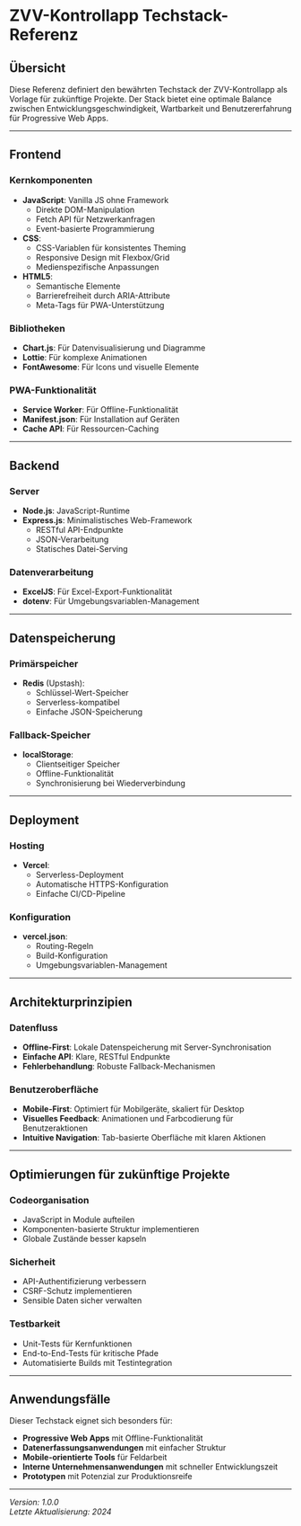 # ZVV-Kontrollapp Techstack-Referenz

## Übersicht

Diese Referenz definiert den bewährten Techstack der ZVV-Kontrollapp als Vorlage für zukünftige Projekte. Der Stack bietet eine optimale Balance zwischen Entwicklungsgeschwindigkeit, Wartbarkeit und Benutzererfahrung für Progressive Web Apps.

---

## Frontend

### Kernkomponenten
- **JavaScript**: Vanilla JS ohne Framework
  - Direkte DOM-Manipulation
  - Fetch API für Netzwerkanfragen
  - Event-basierte Programmierung
- **CSS**: 
  - CSS-Variablen für konsistentes Theming
  - Responsive Design mit Flexbox/Grid
  - Medienspezifische Anpassungen
- **HTML5**: 
  - Semantische Elemente
  - Barrierefreiheit durch ARIA-Attribute
  - Meta-Tags für PWA-Unterstützung

### Bibliotheken
- **Chart.js**: Für Datenvisualisierung und Diagramme
- **Lottie**: Für komplexe Animationen
- **FontAwesome**: Für Icons und visuelle Elemente

### PWA-Funktionalität
- **Service Worker**: Für Offline-Funktionalität
- **Manifest.json**: Für Installation auf Geräten
- **Cache API**: Für Ressourcen-Caching

---

## Backend

### Server
- **Node.js**: JavaScript-Runtime
- **Express.js**: Minimalistisches Web-Framework
  - RESTful API-Endpunkte
  - JSON-Verarbeitung
  - Statisches Datei-Serving

### Datenverarbeitung
- **ExcelJS**: Für Excel-Export-Funktionalität
- **dotenv**: Für Umgebungsvariablen-Management

---

## Datenspeicherung

### Primärspeicher
- **Redis** (Upstash): 
  - Schlüssel-Wert-Speicher
  - Serverless-kompatibel
  - Einfache JSON-Speicherung

### Fallback-Speicher
- **localStorage**: 
  - Clientseitiger Speicher
  - Offline-Funktionalität
  - Synchronisierung bei Wiederverbindung

---

## Deployment

### Hosting
- **Vercel**: 
  - Serverless-Deployment
  - Automatische HTTPS-Konfiguration
  - Einfache CI/CD-Pipeline

### Konfiguration
- **vercel.json**: 
  - Routing-Regeln
  - Build-Konfiguration
  - Umgebungsvariablen-Management

---

## Architekturprinzipien

### Datenfluss
- **Offline-First**: Lokale Datenspeicherung mit Server-Synchronisation
- **Einfache API**: Klare, RESTful Endpunkte
- **Fehlerbehandlung**: Robuste Fallback-Mechanismen

### Benutzeroberfläche
- **Mobile-First**: Optimiert für Mobilgeräte, skaliert für Desktop
- **Visuelles Feedback**: Animationen und Farbcodierung für Benutzeraktionen
- **Intuitive Navigation**: Tab-basierte Oberfläche mit klaren Aktionen

---

## Optimierungen für zukünftige Projekte

### Codeorganisation
- JavaScript in Module aufteilen
- Komponenten-basierte Struktur implementieren
- Globale Zustände besser kapseln

### Sicherheit
- API-Authentifizierung verbessern
- CSRF-Schutz implementieren
- Sensible Daten sicher verwalten

### Testbarkeit
- Unit-Tests für Kernfunktionen
- End-to-End-Tests für kritische Pfade
- Automatisierte Builds mit Testintegration

---

## Anwendungsfälle

Dieser Techstack eignet sich besonders für:

- **Progressive Web Apps** mit Offline-Funktionalität
- **Datenerfassungsanwendungen** mit einfacher Struktur
- **Mobile-orientierte Tools** für Feldarbeit
- **Interne Unternehmensanwendungen** mit schneller Entwicklungszeit
- **Prototypen** mit Potenzial zur Produktionsreife

---

*Version: 1.0.0*  
*Letzte Aktualisierung: 2024* 